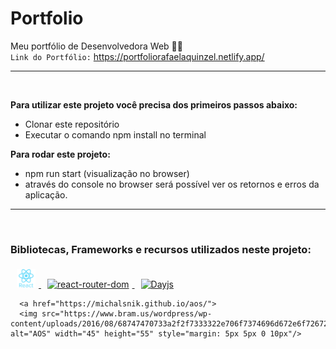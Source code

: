 # Portfolio
Meu portfólio de Desenvolvedora Web 👩‍💻
<br/>
`Link do Portfólio:` https://portfoliorafaelaquinzel.netlify.app/

***
<br/>

**Para utilizar este projeto você precisa dos primeiros passos abaixo:**

- Clonar este repositório
- Executar o comando npm install no terminal

**Para rodar este projeto:**
- npm run start (visualização no browser)
- através do console no browser será possível ver os retornos e erros da aplicação.

*** 
<br/>

### Bibliotecas, Frameworks e recursos utilizados neste projeto:

<div style="margin-top: 2%;">
   <a href="https://pt-br.reactjs.org/">
      <img src="https://raw.githubusercontent.com/devicons/devicon/master/icons/react/react-original-wordmark.svg" alt="react" width="30" height="30" style="margin: 5px 5px 0 10px"/>
   </a>
  
   <a href="https://reactrouter.com/web/guides/quick-start">
      <img src="https://raw.githubusercontent.com/maman/react-router-legacy/HEAD/logo/vertical@2x.png" alt="react-router-dom" width="60" height="30" style="margin: 5px 5px 0 10px"/>
   </a>
   <a href="https://styled-components.com/docs/advanced">
      <img src="https://raw.githubusercontent.com/styled-components/brand/master/styled-components.png" alt="Dayjs" width="45" height="55" style="margin: 5px 5px 0 10px"/>
   </a>
   
      <a href="https://michalsnik.github.io/aos/">
      <img src="https://www.bram.us/wordpress/wp-content/uploads/2016/08/68747470733a2f2f7333322e706f7374696d672e6f72672f6b7476743539686f6c2f616f735f6865616465722e706e67.png" alt="AOS" width="45" height="55" style="margin: 5px 5px 0 10px"/>
   </a>
</div>

<br/>



